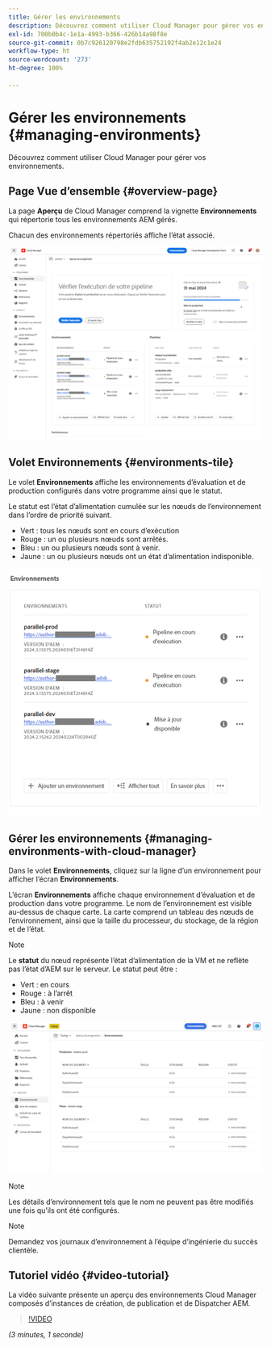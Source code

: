 ```yaml
---
title: Gérer les environnements
description: Découvrez comment utiliser Cloud Manager pour gérer vos environnements.
exl-id: 700b0b4c-1e1a-4993-b366-426b14a98f8e
source-git-commit: 0b7c926120798e2fdb635752192f4ab2e12c1e24
workflow-type: ht
source-wordcount: '273'
ht-degree: 100%

---
```



# Gérer les environnements {#managing-environments}

Découvrez comment utiliser Cloud Manager pour gérer vos environnements.

## Page Vue d’ensemble {#overview-page}

La page **Aperçu** de Cloud Manager comprend la vignette **Environnements** qui répertorie tous les environnements AEM gérés.

Chacun des environnements répertoriés affiche l’état associé.

![Page Aperçu](/help/assets/Manage-Environ-Overview.png)

## Volet Environnements {#environments-tile}

Le volet **Environnements** affiche les environnements d’évaluation et de production configurés dans votre programme ainsi que le statut.

Le statut est l’état d’alimentation cumulée sur les nœuds de l’environnement dans l’ordre de priorité suivant.

* Vert : tous les nœuds sont en cours d’exécution
* Rouge : un ou plusieurs nœuds sont arrêtés.
* Bleu : un ou plusieurs nœuds sont à venir.
* Jaune : un ou plusieurs nœuds ont un état d’alimentation indisponible.

![Volet Environnements](/help/assets/Environments-card-new.png)

## Gérer les environnements {#managing-environments-with-cloud-manager}

Dans le volet **Environnements**, cliquez sur la ligne d’un environnement pour afficher l’écran **Environnements**.

L’écran **Environnements** affiche chaque environnement d’évaluation et de production dans votre programme. Le nom de l’environnement est visible au-dessus de chaque carte. La carte comprend un tableau des nœuds de l’environnement, ainsi que la taille du processeur, du stockage, de la région et de l’état.

>[!NOTE]
>
>Le **statut** du nœud représente l’état d’alimentation de la VM et ne reflète pas l’état d’AEM sur le serveur. Le statut peut être :

* Vert : en cours
* Rouge : à l’arrêt
* Bleu : à venir
* Jaune : non disponible

![Onglet Environnements](/help/assets/Environments-tab.png)

>[!NOTE]
>
>Les détails d’environnement tels que le nom ne peuvent pas être modifiés une fois qu’ils ont été configurés.

>[!NOTE]
>
>Demandez vos journaux d’environnement à l’équipe d’ingénierie du succès clientèle.

## Tutoriel vidéo {#video-tutorial}

La vidéo suivante présente un aperçu des environnements Cloud Manager composés d’instances de création, de publication et de Dispatcher AEM.

>[!VIDEO](https://video.tv.adobe.com/v/26318/)

*(3 minutes, 1 seconde)*
